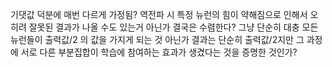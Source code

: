 기댓값 덕분에 매번 다르게 가정됨?
역전파 시 특정 뉴런의 힘이 약해짐으로 인해서 오히려 잘못된 결과가 나올 수도 있는거 아닌가
결국은 수렴한다?
그냥 단순히 대충 모든 뉴런들이 출력값/2 의 값을 가지게 되는 것 아닌가
결과는 단순히 출력값/2지만 그 과정에 서로 다른 부분집합이 학습에 참여하는 효과가 생겼다는 것을 증명한 것인가?